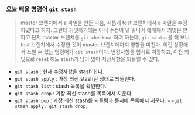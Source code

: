 ### 오늘 배울 명령어 `git stash`
> master 브랜치에서 a 파일을 만든 다음, 새롭게 test 브랜치에서 a 파일을 수정하였다고 하자. 그런데 커밋하기에는 아직 수정이 덜 끝나서 애매해서 커밋은 안 하고 단지 master 브랜치를 `git checkout` 하려 하는데, `git status`를 해 보니 test 브랜치에서 수정한 것이 master 브랜치에까지 영향을 미친다. 이런 상황에서 쓰일 수 있는 명령어가 `git stash`이다. 변경사항을 임시로 저장하고, 이전 커밋으로 reset 해도 stash가 남아 있어 저장사항을 되돌릴 수 있다.
- `git stash` : 현재 수정사항을 stash 한다.
- `git stash apply` : 가장 최신 stash된 상태로 되돌린다.
- `git stash list` : stash 목록을 확인한다.
- `git stash drop` : 가장 최신 stash를 목록에서 지운다.
- `git stash pop` : 가장 최신 stash를 되돌림과 동시에 목록에서 지운다. ==`git stash apply; git stash drop;`